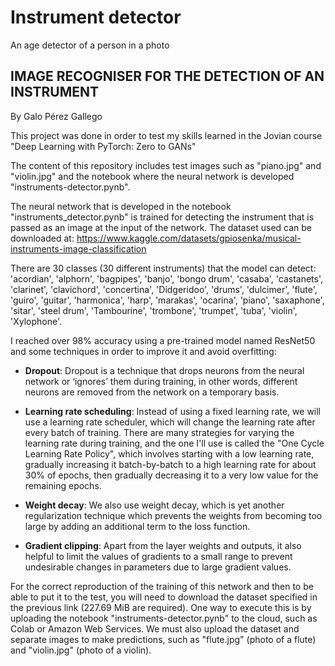 # Instrument detector
An age detector of a person in a photo

## IMAGE RECOGNISER FOR THE DETECTION OF AN INSTRUMENT
By Galo Pérez Gallego

This project was done in order to test my skills learned in the Jovian course "Deep Learning with PyTorch: Zero to GANs"

The content of this repository includes test images such as "piano.jpg" and "violin.jpg" and the notebook where the neural network is developed "instruments-detector.pynb".

The neural network that is developed in the notebook "instruments_detector.pynb" is trained for detecting the instrument that is passed as an image at the input of the network. The dataset used can be downloaded at: https://www.kaggle.com/datasets/gpiosenka/musical-instruments-image-classification

 There are 30 classes (30 different instruments) that the model can detect: 'acordian', 'alphorn', 'bagpipes', 'banjo', 'bongo drum', 'casaba', 'castanets', 'clarinet', 'clavichord', 'concertina', 'Didgeridoo', 'drums', 'dulcimer', 'flute', 'guiro', 'guitar', 'harmonica', 'harp', 'marakas', 'ocarina', 'piano', 'saxaphone', 'sitar', 'steel drum', 'Tambourine', 'trombone', 'trumpet', 'tuba', 'violin', 'Xylophone'.
 
 I reached over 98% accuracy using a pre-trained model named ResNet50 and some techniques in order to improve it and avoid overfitting:
 
 - **Dropout**: Dropout is a technique that drops neurons from the neural network or ‘ignores’ them during training, in other words, different neurons are removed from the network on a temporary basis. 
 
 - **Learning rate scheduling**: Instead of using a fixed learning rate, we will use a learning rate scheduler, which will change the learning rate after every batch of training. There are many strategies for varying the learning rate during training, and the one I'll use is called the "One Cycle Learning Rate Policy", which involves starting with a low learning rate, gradually increasing it batch-by-batch to a high learning rate for about 30% of epochs, then gradually decreasing it to a very low value for the remaining epochs.

- **Weight decay**: We also use weight decay, which is yet another regularization technique which prevents the weights from becoming too large by adding an additional term to the loss function.

- **Gradient clipping**: Apart from the layer weights and outputs, it also helpful to limit the values of gradients to a small range to prevent undesirable changes in parameters due to large gradient values.

For the correct reproduction of the training of this network and then to be able to put it to the test, you will need to download the dataset specified in the previous link (227.69 MiB are required). One way to execute this is by uploading the notebook "instruments-detector.pynb" to the cloud, such as Colab or Amazon Web Services. We must also upload the dataset and separate images to make predictions, such as "flute.jpg" (photo of a flute) and "violin.jpg" (photo of a violin). 